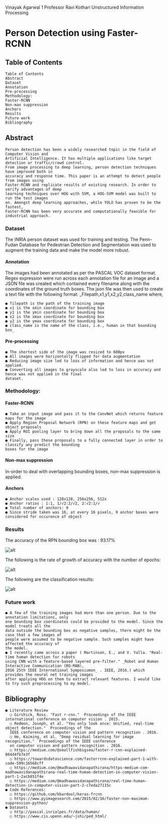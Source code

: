 Vinayak Agarwal 1
Professor Ravi Kothari
Unstructured Information Processing

# Person Detection using Faster-RCNN

## Table of Contents

```
Table of Contents
Abstract
Dataset
Annotation
Pre-processing
Methodology:
Faster-RCNN
Non-max suppression
Anchors
Results
Future work
Bibliography
```
## Abstract

```
Person detection has been a widely researched topic in the field of Computer Vision and
Artificial Intelligence. It has multiple applications like target detection or traffic/crowd control.
From image processing to deep learning, person detection techniques have improved both in
accuracy and response time. This paper is an attempt to detect people from images using
Faster-RCNN and replicate results of existing research. In order to verify advantages of deep
learning techniques over HOG with SVM, a HOG-SVM model was built to run the test images
on. Amongst deep learning approaches, while YOLO has proven to be the fastest,
Faster-RCNN has been very accurate and computationally feasible for industrial approach.
```

### Dataset

The INRIA person dataset was used for training and testing. The Penn-Fudan Database for Pedestrian
Detection and Segmentation was used to augment the training data and make the model more robust.

#### Annotation

The images had been annotated as per the PASCAL VOC dataset format. Regex expression were run
across each annotation file for an image and a JSON file was created which contained every filename
along with the coordinates of the ground truth boxes. The json file was then used to create a text file
with the following format:
_Filepath,x1,y1,x2,y2,class_name
where,
```
● filepath is the path of the training image
● x1 is the xmin coordinate for bounding box
● y1 is the ymin coordinate for bounding box
● x2 is the xmax coordinate for bounding box
● y2 is the ymax coordinate for bounding box
● class_name is the name of the class, i.e., human in that bounding box_
```
#### Pre-processing

```
● The shortest side of the image was resized to 600px
● All images were horizontally flipped for data augmentation
● Reducing image size led to loss of information and hence was not applied.
● Converting all images to grayscale also led to loss in accuracy and hence was not applied in the final
dataset.
```
### Methodology:

#### Faster-RCNN

```
● Take an input image and pass it to the ConvNet which returns feature maps for the image
● Apply Region Proposal Network (RPN) on these feature maps and get object proposals
● Apply ROI pooling layer to bring down all the proposals to the same size
● Finally, pass these proposals to a fully connected layer in order to classify any predict the bounding
boxes for the image
```

#### Non-max suppression

In-order to deal with overlapping bounding boxes, non-max suppression is applied.


#### Anchors

```
● Anchor scales used : 128x128, 256x256, 512x
● Anchor ratios : 1:1, 1/√2:2/√2, 2:√2:1/√
● Total number of anchors: 9
● Since stride taken was 16, at every 16 pixels, 9 anchor boxes were considered for occurence of object
```
### Results

The accuracy of the RPN bounding box was : 93.17%

![alt](https://github.com/Vinayak96/people_detection/blob/master/test_results/Screenshot%202018-11-16%20at%202.01.38%20PM.png)

The following is the rate of growth of accuracy with the number of epochs:

![alt](https://github.com/Vinayak96/people_detection/blob/master/test_results/plot.png)


The following are the classification results:

![alt](https://github.com/Vinayak96/people_detection/blob/master/test_results/multiperson.png)



### Future work

```
● A few of the training images had more than one person. Due to the annotation limitations, only
one bounding box coordinates could be provided to the model. Since the model treats all the
data outside the bounding box as negative samples, there might be the case that a few images of
people were assumed to be negative sample. Such samples might have affected the accuracy of
the model.
● I recently came across a paper ( Martinson, E., and V. Yalla. "Real-time human detection for robots 
using CNN with a feature-based layered pre-filter." _Robot and Human Interactive Communication (RO-MAN), 
2016 25th IEEE International Symposiumon_ . IEEE, 2016.) which provides the neural net training images 
after applying HOG on them to extract relevant features. I would like to try such preprocessing to my model.
```
## Bibliography

```
● Literature Review
  ○ Girshick, Ross. "Fast r-cnn." ​ Proceedings of the IEEE international conference on computer vision ​. 2015.
  ○ Redmon, Joseph, et al. "You only look once: Unified, real-time object detection." ​ Proceedings of the
  IEEE conference on computer vision and pattern recognition ​. 2016.
  ○ He, Kaiming, et al. "Deep residual learning for image recognition." ​ Proceedings of the IEEE conference
  on computer vision and pattern recognition ​. 2016.
  ○ https://medium.com/@smallfishbigsea/faster-r-cnn-explained-864d4fb7e3f
  ○ https://towardsdatascience.com/fasterrcnn-explained-part-1-with-code-599c16568cff
  ○ https://medium.com/@madhawavidanapathirana/https-medium-com-madhawavidanapathirana-real-time-human-detection-in-computer-vision-part-1-2acb851f4e
  ○ https://medium.com/@madhawavidanapathirana/real-time-human-detection-in-computer-vision-part-2-c7eda27115c
● Code References:
  ○ https://github.com/kbardool/keras-frcnn
  ○ https://www.pyimagesearch.com/2015/02/16/faster-non-maximum-suppression-python/
● Datasets
  ○ http://pascal.inrialpes.fr/data/human/
  ○ https://www.cis.upenn.edu/~jshi/ped_html/
```
